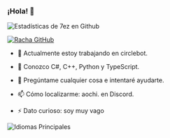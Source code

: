 ### ¡Hola! 👋

![Estadísticas de 7ez en Github](https://github-readme-stats.vercel.app/api?username=7ez&show_icons=true&count_private=true&theme=dark&show_icons=true&locale=es)

[![Racha GitHub](https://streak-stats.demolab.com?user=7ez&theme=dark&locale=es)](https://git.io/streak-stats)

- 🔭 Actualmente estoy trabajando en circlebot.

- 🌱 Conozco C#, C++, Python y TypeScript.

- 💬 Pregúntame cualquier cosa e intentaré ayudarte.

- 📫 Cómo localizarme: aochi. en Discord.

- ⚡ Dato curioso: soy muy vago

![Idiomas Principales](https://github-readme-stats.vercel.app/api/top-langs?username=7ez&show_icons=true&count_private=true&theme=dark&show_icons=true&locale=es)
